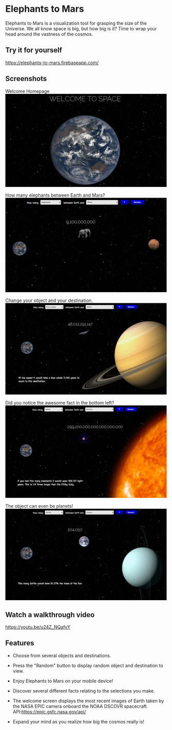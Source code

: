 # Elephants to Mars
Elephants to Mars is a visualization tool for grasping the size of the Universe. We all know space is big, but how big is it? Time to wrap your head around the vastness of the cosmos.

## Try it for yourself
https://elephants-to-mars.firebaseapp.com/

## Screenshots

Welcome Homepage
![Welcome to Space](Screenshots/welcome.png)

How many elephants between Earth and Mars?
![9,100,000,000](Screenshots/homepage.png)

Change your object and your destination.
![blue whales to saturn](Screenshots/blue-to-saturn.png)

Did you notice the awesome fact in the bottom left?
![atoms to the Sun](Screenshots/atom-to-sun.png)

The object can even be planets!
![Earths to Uranus](Screenshots/earth-to-uranus.png)

## Watch a walkthrough video

https://youtu.be/u24Z_NQafyY

## Features

- Choose from several objects and destinations.
- Press the "Random" button to display random object and destination to view.
- Enjoy Elephants to Mars on your mobile device!
- Discover several different facts relating to the selections you make.
- The welcome screen displays the most recent images of Earth taken by the NASA EPIC camera onboard the NOAA DSCOVR spacecraft.
API:https://epic.gsfc.nasa.gov/api/

- Expand your mind as you realize how big the cosmos really is!
